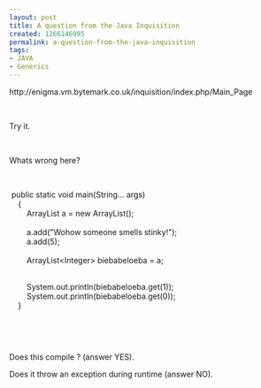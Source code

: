 ```yaml
---
layout: post
title: A question from the Java Inquisition
created: 1266146995
permalink: a-question-from-the-java-inquisition
tags:
- JAVA
- Generics
---
```

<p>http://enigma.vm.bytemark.co.uk/inquisition/index.php/Main_Page</p>
<p>&nbsp;</p>
<p>Try it. </p>
<p>&nbsp;</p>
<p>Whats wrong here? </p>
<p>&nbsp;</p>
<p>&nbsp;public static void main(String... args)<br />
&nbsp;&nbsp;&nbsp; {<br />
&nbsp;&nbsp;&nbsp;&nbsp;&nbsp;&nbsp;&nbsp; ArrayList a = new ArrayList();<br />
<br />
&nbsp;&nbsp;&nbsp;&nbsp;&nbsp;&nbsp;&nbsp; a.add(&quot;Wohow someone smells stinky!&quot;);<br />
&nbsp;&nbsp;&nbsp;&nbsp;&nbsp;&nbsp;&nbsp; a.add(5);<br />
&nbsp;&nbsp;&nbsp;&nbsp;&nbsp;&nbsp;&nbsp; <br />
&nbsp;&nbsp;&nbsp;&nbsp;&nbsp;&nbsp;&nbsp; ArrayList&lt;Integer&gt; biebabeloeba = a;</p>
<p><br />
&nbsp;&nbsp;&nbsp;&nbsp;&nbsp;&nbsp;&nbsp; System.out.println(biebabeloeba.get(1));<br />
&nbsp;&nbsp;&nbsp;&nbsp;&nbsp;&nbsp;&nbsp; System.out.println(biebabeloeba.get(0));<br />
&nbsp;&nbsp;&nbsp; }</p>
<p>&nbsp;</p>
<p>&nbsp;</p>
<p>Does this compile ? (answer YES). </p>
<p>Does it throw an  exception during runtime (answer NO). </p>
